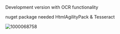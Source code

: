 Development version with OCR functionality

nuget package needed HtmlAgilityPack & Tesseract



![1000068758](https://github.com/user-attachments/assets/d33f39b5-118e-4c3f-9e0e-66c5cc2ac5a1)
